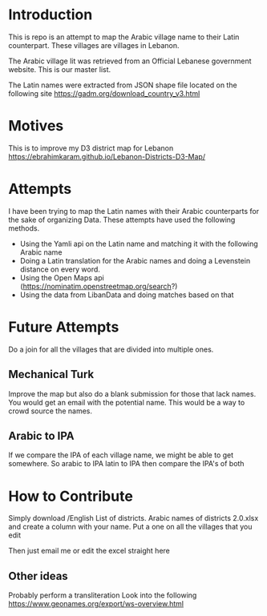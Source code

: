 # Introduction
This is repo is an attempt to map the Arabic village name to their Latin counterpart. These villages are villages in Lebanon.

The Arabic village lit was retrieved from an Official Lebanese government website. This is our master list.

The Latin names were extracted from JSON shape file located on the following site
https://gadm.org/download_country_v3.html

# Motives
This is to improve my D3 district map for Lebanon
https://ebrahimkaram.github.io/Lebanon-Districts-D3-Map/

# Attempts
I have been trying to map the Latin names with their Arabic counterparts for the sake of organizing Data. These attempts have used the following methods.
* Using the Yamli api on the Latin name and matching it with the following Arabic name
* Doing a Latin translation for the Arabic names and doing a Levenstein distance on every word.
* Using the Open Maps api (https://nominatim.openstreetmap.org/search?)
* Using the data from LibanData and doing matches based on that


# Future Attempts
Do a join for all the villages that are divided into multiple ones.
## Mechanical Turk
Improve the map but also do a blank submission for those that lack names.
You would get an email with the potential name.
This would be a way to crowd source the names.
## Arabic to IPA
If we compare the IPA of each village name, we might be able to get somewhere.
So arabic to IPA
latin to IPA
then compare the IPA's of both


# How to Contribute
Simply download /English List of districts. Arabic names of districts 2.0.xlsx and create a column with your name. Put a one on all the villages that you edit

Then just email me or edit the excel straight here


## Other ideas
Probably perform a transliteration
Look into the following
https://www.geonames.org/export/ws-overview.html
